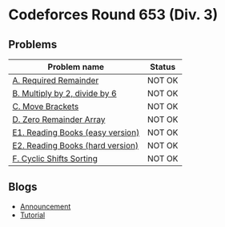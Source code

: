 # Codeforces Round 653 (Div. 3)

## Problems

|Problem name|Status|
|------------|---------|
| [A. Required Remainder](problems/A._Required_Remainder.md)|NOT OK|
| [B. Multiply by 2, divide by 6](problems/B._Multiply_by_2,_divide_by_6.md)|NOT OK|
| [C. Move Brackets](problems/C._Move_Brackets.md)|NOT OK|
| [D. Zero Remainder Array](problems/D._Zero_Remainder_Array.md)|NOT OK|
| [E1. Reading Books (easy version)](problems/E1._Reading_Books_(easy_version).md)|NOT OK|
| [E2. Reading Books (hard version)](problems/E2._Reading_Books_(hard_version).md)|NOT OK|
| [F. Cyclic Shifts Sorting](problems/F._Cyclic_Shifts_Sorting.md)|NOT OK|
## Blogs

- [Announcement](blogs/Announcement.md)
- [Tutorial](blogs/Tutorial.md)
